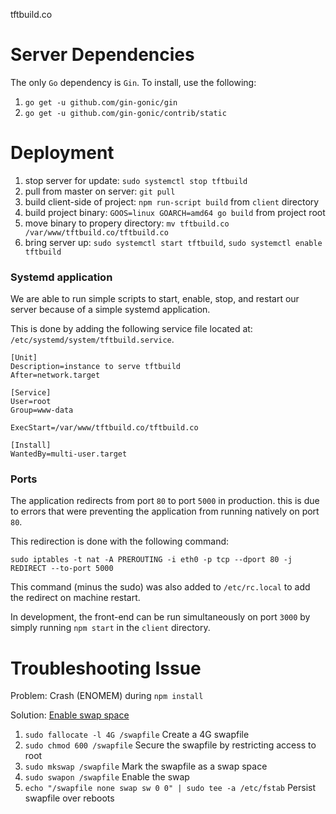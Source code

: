 tftbuild.co

# Server Dependencies

The only `Go` dependency is `Gin`. To install, use the following:
1) `go get -u github.com/gin-gonic/gin`
2) `go get -u github.com/gin-gonic/contrib/static`

# Deployment

1) stop server for update: `sudo systemctl stop tftbuild`
2) pull from master on server: `git pull`
3) build client-side of project: `npm run-script build` from `client` directory
4) build project binary: `GOOS=linux GOARCH=amd64 go build` from project root
5) move binary to propery directory: `mv tftbuild.co /var/www/tftbuild.co/tftbuild.co`
6) bring server up: `sudo systemctl start tftbuild`, `sudo systemctl enable tftbuild`

### Systemd application

We are able to run simple scripts to start, enable, stop, and restart our server because of a simple systemd application. 

This is done by adding the following service file located at: `/etc/systemd/system/tftbuild.service`.

```
[Unit]
Description=instance to serve tftbuild
After=network.target

[Service]
User=root
Group=www-data

ExecStart=/var/www/tftbuild.co/tftbuild.co

[Install]
WantedBy=multi-user.target
```

### Ports

The application redirects from port `80` to port `5000` in production. this is due to errors that were preventing the application from running natively on port `80`. 

This redirection is done with the following command:

`sudo iptables -t nat -A PREROUTING -i eth0 -p tcp --dport 80 -j REDIRECT --to-port 5000`

This command (minus the sudo) was also added to `/etc/rc.local` to add the redirect on machine restart.

In development, the front-end can be run simultaneously on port `3000` by simply running `npm start` in the `client` directory.

# Troubleshooting Issue
Problem: Crash (ENOMEM) during `npm install`

Solution: [Enable swap space](https://stackoverflow.com/questions/26193654/node-js-catch-enomem-error-thrown-after-spawn)

1) `sudo fallocate -l 4G /swapfile` Create a 4G swapfile
2) `sudo chmod 600 /swapfile` Secure the swapfile by restricting access to root
3) `sudo mkswap /swapfile` Mark the swapfile as a swap space 
4) `sudo swapon /swapfile` Enable the swap
5) `echo "/swapfile none swap sw 0 0" | sudo tee -a /etc/fstab` Persist swapfile over reboots


